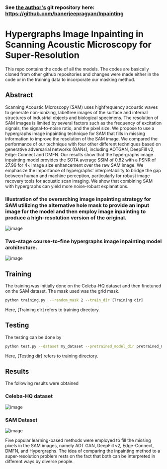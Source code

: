 ### See [the author's](http://www.ayushsomani.com/) git repository here: https://github.com/banerjeepragyan/Inpainting

# Hypergraphs Image Inpainting in Scanning Acoustic Microscopy for Super-Resolution

This repo contains the code of all the models. The codes are basically cloned from other github repositories and changes were made either in the code or in the training data to incorporate our masking method.

## Abstract

Scanning Acoustic Microscopy (SAM) uses highfrequency acoustic waves to generate non-ionizing, labelfree images of the surface and internal structures of industrial objects and biological specimens. The resolution of SAM images is limited by several factors such as the frequency of excitation signals, the signal-to-noise ratio, and the pixel size. We propose to use a hypergraphs image inpainting technique for SAM that fills in missing information to improve the resolution of the SAM image. We compared the performance of our technique with four other different techniques based on generative adversarial networks (GANs), including AOTGAN, DeepFill v2, Edge-Connect and DMFN. Our results show that the hypergraphs image inpainting model provides the SOTA average SSIM of 0.82 with a PSNR of 27.96 for 4× image size enhancement over the raw SAM image. We emphasize the importance of hypergraphs’ interpretability to bridge the gap between human and machine perception, particularly for robust image recovery tools for acoustic scan imaging. We show that combining SAM with hypergraphs can yield more noise-robust explanations.

### Illustration of the overarching image inpainting strategy for SAM utilizing the alternative hole mask to provide an input image for the model and then employ image inpainting to produce a high-resolution version of the original.

![image](https://user-images.githubusercontent.com/88557062/231522866-fbb6e554-097b-42f9-ae7d-532601cd2d61.png)

### Two-stage course-to-fine hypergraphs image inpainting model architecture. 

![image](https://user-images.githubusercontent.com/88557062/231523103-e774bcb3-5349-46c9-a5bd-897f94163c3f.png)

## Training

The training was initially done on the Celeba-HQ dataset and then finetuned on the SAM dataset. The mask used was the grid mask.

```bash
python training.py  --random_mask 2 --train_dir [Training dir]
```

Here, [Training dir] refers to training directory.

## Testing

The testing can be done by

```bash
python test.py --dataset my_dataset --pretrained_model_dir pretrained_models/ --checkpoint_prefix my_dataset_256x256_grid_mask --random_mask 2 --test_dir [Testing dir]
```

Here, [Testing dir] refers to training directory.

## Results

The following results were obtained 

### Celeba-HQ dataset

![image](https://user-images.githubusercontent.com/88557062/231527559-345fb42d-c5ad-412d-bd3d-2a41411bd44f.png)

### SAM Dataset

![image](https://user-images.githubusercontent.com/88557062/231527701-2a2c6d13-8382-4c57-9ab2-bcee96e79e2f.png)

Five popular learning-based methods were employed to fill the missing pixels in the SAM images, namely AOT GAN, DeepFill v2, Edge-Connect, DMFN, and Hypergraphs. The idea of comparing the inpainting method to a super-resolution problem rests on the fact that both can be interpreted in different ways by diverse people.
